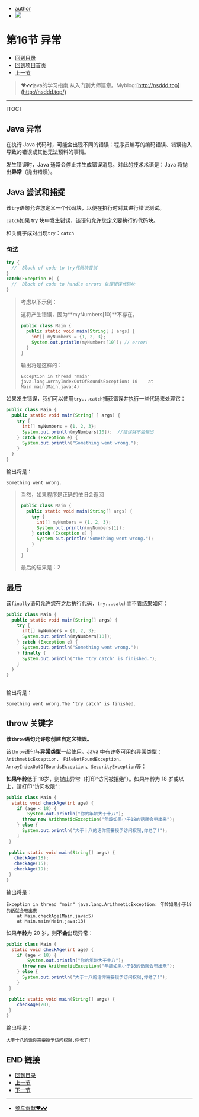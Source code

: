 + [author](https://github.com/3293172751)
+ <a href="https://github.com/3293172751" target="_blank"><img src="https://img.shields.io/badge/Github-xiongxinwei-inactive?style=social&logo=github"></a></p>

# 第16节 异常

+ [回到目录](../README.md)
+ [回到项目首页](../../README.md)
+ [上一节](15.md)
> ❤️💕💕java的学习指南,从入门到大师篇章。Myblog:[http://nsddd.top](http://nsddd.top/)
---
[TOC]

## Java 异常

在执行 Java 代码时，可能会出现不同的错误：程序员编写的编码错误、错误输入导致的错误或其他无法预料的事情。

发生错误时，Java 通常会停止并生成错误消息。对此的技术术语是：Java 将抛出**异常**（抛出错误）。

## Java 尝试和捕捉

该`try`语句允许您定义一个代码块，以便在执行时对其进行错误测试。

`catch`如果 try 块中发生错误，该语句允许您定义要执行的代码块。

和关键字成对出现`try`：`catch`

### 句法

```java
try {
  //  Block of code to try代码块尝试
}
catch(Exception e) {
  //  Block of code to handle errors 处理错误代码块
}
```

> 考虑以下示例：
>
> 这将产生错误，因为**myNumbers[10]**不存在。
>
> ```java
> public class Main {
>   public static void main(String[ ] args) {
>     int[] myNumbers = {1, 2, 3};
>     System.out.println(myNumbers[10]); // error!
>   }
> }
> ```
>
> 输出将是这样的：
>
> ```
> Exception in thread "main" java.lang.ArrayIndexOutOfBoundsException: 10    at Main.main(Main.java:4)
> ```

如果发生错误，我们可以使用`try...catch`捕获错误并执行一些代码来处理它：

```java
public class Main {
  public static void main(String[ ] args) {
    try {
      int[] myNumbers = {1, 2, 3};
      System.out.println(myNumbers[10]);  //错误就不会输出
    } catch (Exception e) {
      System.out.println("Something went wrong.");
    }
  }
}
```

输出将是：

```
Something went wrong.
```

> 当然，如果程序是正确的依旧会返回
>
> ```java
> public class Main {
>   public static void main(String[] args) {
>     try {
>       int[] myNumbers = {1, 2, 3};
>       System.out.println(myNumbers[1]);
>     } catch (Exception e) {
>       System.out.println("Something went wrong.");
>     }
>   }
> }
> ```
>
> 最后的结果是：2



## 最后

该`finally`语句允许您在之后执行代码，`try...catch`而不管结果如何：

```java
public class Main {
  public static void main(String[] args) {
    try {
      int[] myNumbers = {1, 2, 3};
      System.out.println(myNumbers[10]);
    } catch (Exception e) {
      System.out.println("Something went wrong.");
    } finally {
      System.out.println("The 'try catch' is finished.");
    }
  }
}
 
```

输出将是：

```
Something went wrong.The 'try catch' is finished.
```



## throw 关键字

**该`throw`语句允许您创建自定义错误。**

该`throw`语句与**异常类型**一起使用。Java 中有许多可用的异常类型：`ArithmeticException`、 `FileNotFoundException`、`ArrayIndexOutOfBoundsException`、`SecurityException`等：

**如果年龄**低于 18岁，则抛出异常（打印“访问被拒绝”）。如果年龄为 18 岁或以上，请打印“访问权限”：

```java
public class Main {
  static void checkAge(int age) { 
    if (age < 18) {
    	System.out.println("你的年龄大于十八");
      throw new ArithmeticException("年龄如果小于18的话就会甩出来"); 
    } else {
      System.out.println("大于十八的话你需要授予访问权限,你老了!"); 
    }
 } 
 
 public static void main(String[] args) { 
   checkAge(18);
   checkAge(15);
   checkAge(19);
 } 
}
```

输出将是：

```
Exception in thread "main" java.lang.ArithmeticException: 年龄如果小于18的话就会甩出来
	at Main.checkAge(Main.java:5)
	at Main.main(Main.java:13)
```

如果**年龄**为 20 岁，则**不会**出现异常：

```java
public class Main {
  static void checkAge(int age) { 
    if (age < 18) {
    	System.out.println("你的年龄大于十八");
      throw new ArithmeticException("年龄如果小于18的话就会甩出来"); 
    } else {
      System.out.println("大于十八的话你需要授予访问权限,你老了!"); 
    }
 } 
 
 public static void main(String[] args) { 
 	checkAge(20);
 } 
}
```

输出将是：

```
大于十八的话你需要授予访问权限,你老了!
```



## END 链接
+ [回到目录](../README.md)
+ [上一节](15.md)
+ [下一节](17.md)
---
+ [参与贡献❤️💕💕](https://github.com/3293172751/Block_Chain/blob/master/Git/git-contributor.md)